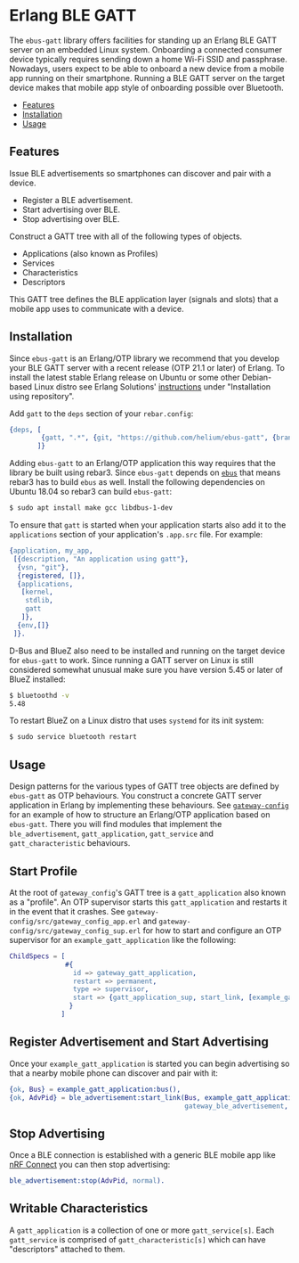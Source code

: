 # Erlang BLE GATT

The `ebus-gatt` library offers facilities for standing up an Erlang BLE GATT server on an embedded Linux system. Onboarding a connected consumer device typically requires sending down a home Wi-Fi SSID and passphrase. Nowadays, users expect to be able to onboard a new device from a mobile app running on their smartphone. Running a BLE GATT server on the target device makes that mobile app style of onboarding possible over Bluetooth.

* [Features](#features)
* [Installation](#installation)
* [Usage](#usage)

## Features

Issue BLE advertisements so smartphones can discover and pair with a device.

* Register a BLE advertisement.
* Start advertising over BLE.
* Stop advertising over BLE.

Construct a GATT tree with all of the following types of objects.

* Applications (also known as Profiles)
* Services
* Characteristics
* Descriptors

This GATT tree defines the BLE application layer (signals and slots) that a mobile app uses to communicate with a device.

## Installation

Since `ebus-gatt` is an Erlang/OTP library we recommend that you develop your BLE GATT server with a recent release (OTP 21.1 or later) of Erlang. To install the latest stable Erlang release on Ubuntu or some other Debian-based Linux distro see Erlang Solutions' [instructions](https://www.erlang-solutions.com/resources/download.html) under "Installation using repository".

Add `gatt` to the `deps` section of your `rebar.config`:

```erlang
{deps, [
        {gatt, ".*", {git, "https://github.com/helium/ebus-gatt", {branch, "master"}}}
       ]}
```

Adding `ebus-gatt` to an Erlang/OTP application this way requires that the library be built using rebar3. Since `ebus-gatt` depends on [`ebus`](https://github.com/helium/ebus) that means rebar3 has to build `ebus` as well. Install the following dependencies on Ubuntu 18.04 so rebar3 can build `ebus-gatt`:

```bash
$ sudo apt install make gcc libdbus-1-dev
```

To ensure that `gatt` is started when your application starts also add it to the `applications` section of your application's `.app.src` file. For example:

```erlang
{application, my_app,
 [{description, "An application using gatt"},
  {vsn, "git"},
  {registered, []},
  {applications,
   [kernel,
    stdlib,
    gatt
   ]},
  {env,[]}
 ]}.
```

D-Bus and BlueZ also need to be installed and running on the target device for `ebus-gatt` to work. Since running a GATT server on Linux is still considered somewhat unusual make sure you have version 5.45 or later of BlueZ installed:

```bash
$ bluetoothd -v
5.48
```

To restart BlueZ on a Linux distro that uses `systemd` for its init system:

```bash
$ sudo service bluetooth restart
```

## Usage

Design patterns for the various types of GATT tree objects are defined by `ebus-gatt` as OTP behaviours. You construct a concrete GATT server application in Erlang by implementing these behaviours. See [`gateway-config`](https://github.com/helium/gateway-config) for an example of how to structure an Erlang/OTP application based on `ebus-gatt`. There you will find modules that implement the `ble_advertisement`, `gatt_application`, `gatt_service` and `gatt_characteristic` behaviours.

## Start Profile

At the root of `gateway_config`'s GATT tree is a `gatt_application` also known as a "profile". An OTP supervisor starts this `gatt_application` and restarts it in the event that it crashes. See `gateway-config/src/gateway_config_app.erl` and `gateway-config/src/gateway_config_sup.erl` for how to start and configure an OTP supervisor for an `example_gatt_application` like the following:

```erlang
ChildSpecs = [
              #{
                id => gateway_gatt_application,
                restart => permanent,
                type => supervisor,
                start => {gatt_application_sup, start_link, [example_gatt_application, []]}
               }
             ]
```

## Register Advertisement and Start Advertising

Once your `example_gatt_application` is started you can begin advertising so that a nearby mobile phone can discover and pair with it:

```erlang
{ok, Bus} = example_gatt_application:bus(),
{ok, AdvPid} = ble_advertisement:start_link(Bus, example_gatt_application:path(), 0,
                                            gateway_ble_advertisement, []).
```

## Stop Advertising

Once a BLE connection is established with a generic BLE mobile app like [nRF Connect](https://play.google.com/store/apps/details?id=no.nordicsemi.android.mcp) you can then stop advertising:

```erlang
ble_advertisement:stop(AdvPid, normal).
```

## Writable Characteristics

A `gatt_application` is a collection of one or more `gatt_service[s]`. Each `gatt_service` is comprised of `gatt_characteristic[s]` which can have "descriptors" attached to them.
